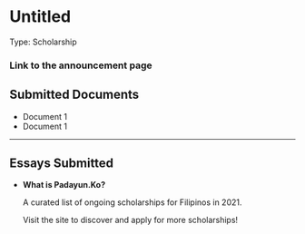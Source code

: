 # Untitled

Type: Scholarship

### Link to the announcement page

[]()

## Submitted Documents

- Document 1
- Document 1

---

## Essays Submitted

- **What is Padayun.Ko?**
    
    A curated list of ongoing scholarships for Filipinos in 2021. 
    
    Visit the site to discover and apply for more scholarships!